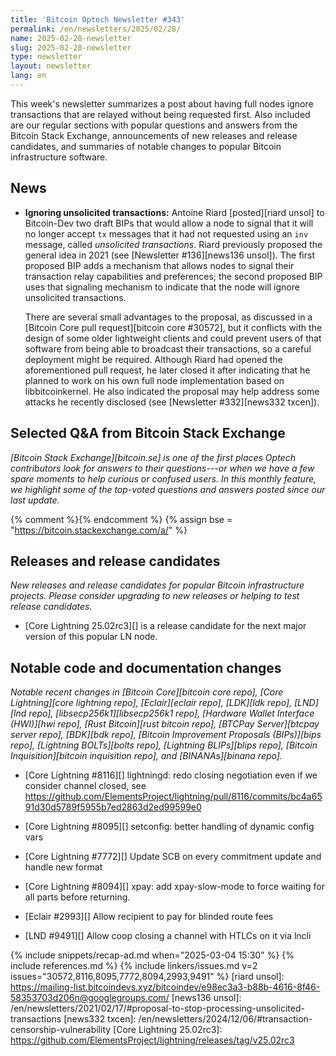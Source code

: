 ```yaml
---
title: 'Bitcoin Optech Newsletter #343'
permalink: /en/newsletters/2025/02/28/
name: 2025-02-28-newsletter
slug: 2025-02-28-newsletter
type: newsletter
layout: newsletter
lang: en
---
```

This week's newsletter summarizes a post about having full nodes ignore
transactions that are relayed without being requested first.  Also
included are our regular sections with popular questions and answers
from the Bitcoin Stack Exchange, announcements of new releases and
release candidates, and summaries of notable changes to popular Bitcoin
infrastructure software.

## News

- **Ignoring unsolicited transactions:** Antoine Riard [posted][riard
  unsol] to Bitcoin-Dev two draft BIPs that would allow a node to signal
  that it will no longer accept `tx` messages that it had not requested
  using an `inv` message, called _unsolicited transactions_.  Riard
  previously proposed the general idea in 2021 (see [Newsletter
  #136][news136 unsol]).   The first proposed BIP adds a mechanism that
  allows nodes to signal their transaction relay capabilities and
  preferences; the second proposed BIP uses that signaling mechanism to
  indicate that the node will ignore unsolicited transactions.

  There are several small advantages to the proposal, as discussed in a
  [Bitcoin Core pull request][bitcoin core #30572], but it conflicts
  with the design of some older lightweight clients and could prevent
  users of that software from being able to broadcast their
  transactions, so a careful deployment might be required.  Although
  Riard had opened the aforementioned pull request, he later closed it
  after indicating that he planned to work on his own full node
  implementation based on libbitcoinkernel.  He also indicated the
  proposal may help address some attacks he recently disclosed (see
  [Newsletter #332][news332 txcen]).

## Selected Q&A from Bitcoin Stack Exchange

*[Bitcoin Stack Exchange][bitcoin.se] is one of the first places Optech
contributors look for answers to their questions---or when we have a
few spare moments to help curious or confused users.  In
this monthly feature, we highlight some of the top-voted questions and
answers posted since our last update.*

{% comment %}<!-- https://bitcoin.stackexchange.com/search?tab=votes&q=created%3a1m..%20is%3aanswer -->{% endcomment %}
{% assign bse = "https://bitcoin.stackexchange.com/a/" %}

## Releases and release candidates

_New releases and release candidates for popular Bitcoin infrastructure
projects.  Please consider upgrading to new releases or helping to test
release candidates._

- [Core Lightning 25.02rc3][] is a release candidate for the next major
  version of this popular LN node.

## Notable code and documentation changes

_Notable recent changes in [Bitcoin Core][bitcoin core repo], [Core
Lightning][core lightning repo], [Eclair][eclair repo], [LDK][ldk repo],
[LND][lnd repo], [libsecp256k1][libsecp256k1 repo], [Hardware Wallet
Interface (HWI)][hwi repo], [Rust Bitcoin][rust bitcoin repo], [BTCPay
Server][btcpay server repo], [BDK][bdk repo], [Bitcoin Improvement
Proposals (BIPs)][bips repo], [Lightning BOLTs][bolts repo],
[Lightning BLIPs][blips repo], [Bitcoin Inquisition][bitcoin inquisition
repo], and [BINANAs][binana repo]._

- [Core Lightning #8116][] lightningd: redo closing negotiation even if we consider channel closed, see https://github.com/ElementsProject/lightning/pull/8116/commits/bc4a6591d30d5789f5955b7ed2863d2ed99599e0

- [Core Lightning #8095][] setconfig: better handling of dynamic config vars

- [Core Lightning #7772][] Update SCB on every commitment update and handle new format

- [Core Lightning #8094][] xpay: add xpay-slow-mode to force waiting for all parts before returning.

- [Eclair #2993][] Allow recipient to pay for blinded route fees

- [LND #9491][] Allow coop closing a channel with HTLCs on it via lncli

{% include snippets/recap-ad.md when="2025-03-04 15:30" %}
{% include references.md %}
{% include linkers/issues.md v=2 issues="30572,8116,8095,7772,8094,2993,9491" %}
[riard unsol]: https://mailing-list.bitcoindevs.xyz/bitcoindev/e98ec3a3-b88b-4616-8f46-58353703d206n@googlegroups.com/
[news136 unsol]: /en/newsletters/2021/02/17/#proposal-to-stop-processing-unsolicited-transactions
[news332 txcen]: /en/newsletters/2024/12/06/#transaction-censorship-vulnerability
[Core Lightning 25.02rc3]: https://github.com/ElementsProject/lightning/releases/tag/v25.02rc3
